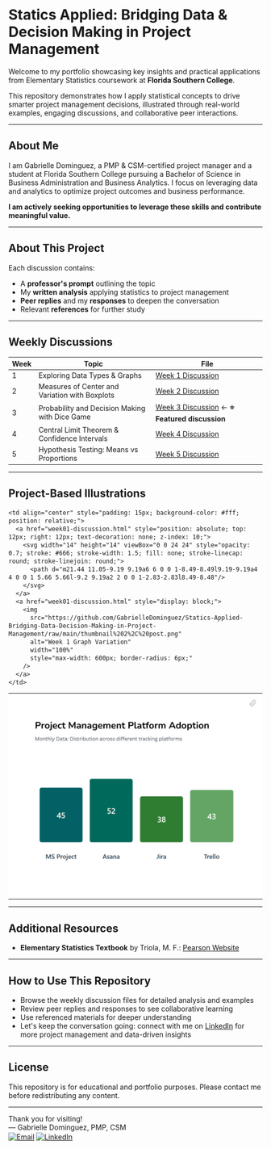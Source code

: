 <!-- Portfolio Introduction -->
# Statics Applied: Bridging Data & Decision Making in Project Management

Welcome to my portfolio showcasing key insights and practical applications from Elementary Statistics coursework at **Florida Southern College**.

This repository demonstrates how I apply statistical concepts to drive smarter project management decisions, illustrated through real-world examples, engaging discussions, and collaborative peer interactions.

---

## About Me

I am Gabrielle Dominguez, a PMP & CSM-certified project manager and a student at Florida Southern College pursuing a Bachelor of Science in Business Administration and Business Analytics. I focus on leveraging data and analytics to optimize project outcomes and business performance.

**I am actively seeking opportunities to leverage these skills and contribute meaningful value.**

---

## About This Project

Each discussion contains:  
- A **professor's prompt** outlining the topic  
- My **written analysis** applying statistics to project management  
- **Peer replies** and my **responses** to deepen the conversation  
- Relevant **references** for further study  

---

## Weekly Discussions

| Week | Topic                                       | File                                    |
|------|---------------------------------------------|-----------------------------------------|
| 1    | Exploring Data Types & Graphs               | [Week 1 Discussion](week01-discussion.md) |
| 2    | Measures of Center and Variation with Boxplots | [Week 2 Discussion](week02-discussion.md) |
| 3    | Probability and Decision Making with Dice Game | [Week 3 Discussion](week03-discussion.md) ← **⭐ Featured discussion** |
| 4    | Central Limit Theorem & Confidence Intervals | [Week 4 Discussion](week04-discussion.md) |
| 5    | Hypothesis Testing: Means vs Proportions    | [Week 5 Discussion](week05-discussion.md) |

---

## Project-Based Illustrations

<table style="width: 100%; table-layout: fixed;">
  <!-- Repeatable Cell Structure for Each Week -->
  <tr>
    <td align="center" style="padding: 15px; background-color: #fff; position: relative;">
      <a href="week01-discussion.html" style="position: absolute; top: 12px; right: 12px; text-decoration: none; z-index: 10;">
        <svg width="14" height="14" viewBox="0 0 24 24" style="opacity: 0.7; stroke: #666; stroke-width: 1.5; fill: none; stroke-linecap: round; stroke-linejoin: round;">
          <path d="m21.44 11.05-9.19 9.19a6 6 0 0 1-8.49-8.49l9.19-9.19a4 4 0 0 1 5.66 5.66l-9.2 9.19a2 2 0 0 1-2.83-2.83l8.49-8.48"/>
        </svg>
      </a>
      <a href="week01-discussion.html" style="display: block;">
        <img
          src="https://github.com/GabrielleDominguez/Statics-Applied-Bridging-Data-Decision-Making-in-Project-Management/raw/main/thumbnail%201%2C%20post.png"
          alt="Week 1 Graphic"
          width="100%"
          style="max-width: 600px; border-radius: 6px;"
        />
      </a>
    </td>

    <td align="center" style="padding: 15px; background-color: #fff; position: relative;">
      <a href="week01-discussion.html" style="position: absolute; top: 12px; right: 12px; text-decoration: none; z-index: 10;">
        <svg width="14" height="14" viewBox="0 0 24 24" style="opacity: 0.7; stroke: #666; stroke-width: 1.5; fill: none; stroke-linecap: round; stroke-linejoin: round;">
          <path d="m21.44 11.05-9.19 9.19a6 6 0 0 1-8.49-8.49l9.19-9.19a4 4 0 0 1 5.66 5.66l-9.2 9.19a2 2 0 0 1-2.83-2.83l8.49-8.48"/>
        </svg>
      </a>
      <a href="week01-discussion.html" style="display: block;">
        <img
          src="https://github.com/GabrielleDominguez/Statics-Applied-Bridging-Data-Decision-Making-in-Project-Management/raw/main/thumbnail%202%2C%20post.png"
          alt="Week 1 Graph Variation"
          width="100%"
          style="max-width: 600px; border-radius: 6px;"
        />
      </a>
    </td>
  </tr>
  <!-- Repeat similar rows for Week 2–5 as you've done above -->
</table>

<style>
svg {
  width: 14px !important;
  height: 14px !important;
  min-width: 14px !important;
  min-height: 14px !important;
}

@media (hover: hover) and (pointer: fine) {
  td[style*="background-color: #fff"] {
    transition: background-color 0.2s ease;
  }

  td[style*="background-color: #fff"]:hover {
    background-color: #f7f7f7 !important;
  }

  a[href*="week"] img {
    transition: filter 0.3s ease;
  }

  a[href*="week"]:hover img {
    filter: brightness(0.85) contrast(1.05);
  }

  a[href*="week"] svg {
    transition: stroke 0.3s ease, opacity 0.3s ease;
  }

  a[href*="week"]:hover svg {
    stroke: #333;
    opacity: 1;
  }
}

@media (max-width: 768px) {
  td[style*="background-color: #fff"]:hover {
    background-color: #f8f8f8 !important;
  }

  a[href*="week"]:hover img,
  a[href*="week"]:hover svg {
    filter: none;
    transform: none;
    opacity: 1;
  }
}
</style>

---

## Additional Resources

- **Elementary Statistics Textbook** by Triola, M. F.: [Pearson Website](https://www.pearson.com/en-us/subject-catalog/p/elementary-statistics/P200000006399/9780137366446?srsltid=AfmBOop8xN8ZxkM5WyngISxC95exMUdZT0OO9hPBOkOjo8TVQgPUJjXr)

---

## How to Use This Repository

- Browse the weekly discussion files for detailed analysis and examples  
- Review peer replies and responses to see collaborative learning  
- Use referenced materials for deeper understanding  
- Let's keep the conversation going: connect with me on [LinkedIn](https://www.linkedin.com/in/gabrielle-r-dominguez) for more project management and data-driven insights

---

## License

This repository is for educational and portfolio purposes. Please contact me before redistributing any content.

---

Thank you for visiting!  
— Gabrielle Dominguez, PMP, CSM  
[<img src="https://img.icons8.com/color/48/gmail-new.png" alt="Email" width="20" height="20" style="vertical-align:middle;">](mailto:gabrielledominguez05@gmail.com)
[<img src="https://upload.wikimedia.org/wikipedia/commons/c/ca/LinkedIn_logo_initials.png" alt="LinkedIn" width="20" height="20" style="vertical-align:middle;">](https://www.linkedin.com/in/gabrielle-r-dominguez)

